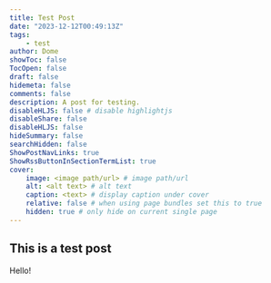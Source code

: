 ```yaml
---
title: Test Post
date: "2023-12-12T00:49:13Z"
tags:
    - test
author: Dome
showToc: false
TocOpen: false
draft: false
hidemeta: false
comments: false
description: A post for testing.
disableHLJS: false # disable highlightjs
disableShare: false
disableHLJS: false
hideSummary: false
searchHidden: false
ShowPostNavLinks: true
ShowRssButtonInSectionTermList: true
cover:
    image: <image path/url> # image path/url
    alt: <alt text> # alt text
    caption: <text> # display caption under cover
    relative: false # when using page bundles set this to true
    hidden: true # only hide on current single page
---
```


## This is a test post

Hello!
